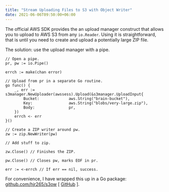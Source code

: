 ```yaml
---
title: "Stream Uploading Files to S3 with Object Writer"
date: 2021-06-06T09:50:00+06:00
---
```


The official AWS SDK provides the an upload manager construct that allows you to upload to AWS S3 from any `io.Reader`. Using it is straightforward, that is until you need to create and upload a potentially large ZIP file.

The solution: use the upload manager with a pipe.

```golang
// Open a pipe.
pr, pw := io.Pipe()

errch := make(chan error)

// Upload from pr in a separate Go routine.
go func() {
	_, err := s3manager.NewUploader(awssess).Upload(&s3manager.UploadInput{
		Bucket:             aws.String("brain-bucket"),
		Key:                aws.String("blobs/very-large.zip"),
		Body:               pr,
	})
	errch <- err
}()

// Create a ZIP writer around pw.
zw := zip.NewWriter(pw)

// Add stuff to zip.

zw.Close() // Finishes the ZIP.

pw.Close() // Closes pw, marks EOF in pr.

err := <-errch // If err == nil, success.
```

For convenience, I have wrapped this up in a Go package: [github.com/hjr265/s3ow](https://pkg.go.dev/github.com/hjr265/s3ow) [ [GitHub](https://github.com/hjr265/s3ow) ].
